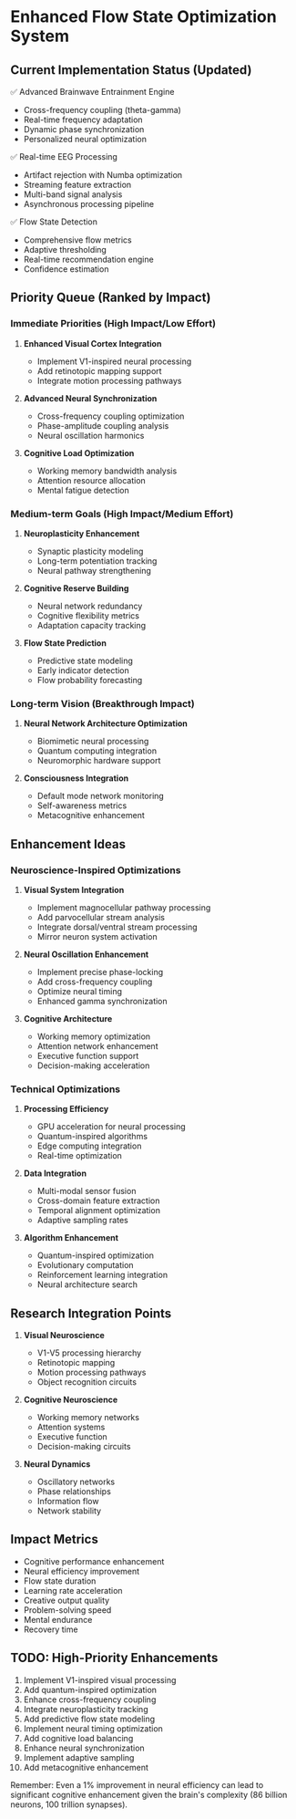 # Enhanced Flow State Optimization System

## Current Implementation Status (Updated)
✅ Advanced Brainwave Entrainment Engine
- Cross-frequency coupling (theta-gamma)
- Real-time frequency adaptation
- Dynamic phase synchronization
- Personalized neural optimization

✅ Real-time EEG Processing
- Artifact rejection with Numba optimization
- Streaming feature extraction
- Multi-band signal analysis
- Asynchronous processing pipeline

✅ Flow State Detection
- Comprehensive flow metrics
- Adaptive thresholding
- Real-time recommendation engine
- Confidence estimation

## Priority Queue (Ranked by Impact)

### Immediate Priorities (High Impact/Low Effort)
1. **Enhanced Visual Cortex Integration**
   - Implement V1-inspired neural processing
   - Add retinotopic mapping support
   - Integrate motion processing pathways

2. **Advanced Neural Synchronization**
   - Cross-frequency coupling optimization
   - Phase-amplitude coupling analysis
   - Neural oscillation harmonics

3. **Cognitive Load Optimization**
   - Working memory bandwidth analysis
   - Attention resource allocation
   - Mental fatigue detection

### Medium-term Goals (High Impact/Medium Effort)
1. **Neuroplasticity Enhancement**
   - Synaptic plasticity modeling
   - Long-term potentiation tracking
   - Neural pathway strengthening

2. **Cognitive Reserve Building**
   - Neural network redundancy
   - Cognitive flexibility metrics
   - Adaptation capacity tracking

3. **Flow State Prediction**
   - Predictive state modeling
   - Early indicator detection
   - Flow probability forecasting

### Long-term Vision (Breakthrough Impact)
1. **Neural Network Architecture Optimization**
   - Biomimetic neural processing
   - Quantum computing integration
   - Neuromorphic hardware support

2. **Consciousness Integration**
   - Default mode network monitoring
   - Self-awareness metrics
   - Metacognitive enhancement

## Enhancement Ideas

### Neuroscience-Inspired Optimizations
1. **Visual System Integration**
   - Implement magnocellular pathway processing
   - Add parvocellular stream analysis
   - Integrate dorsal/ventral stream processing
   - Mirror neuron system activation

2. **Neural Oscillation Enhancement**
   - Implement precise phase-locking
   - Add cross-frequency coupling
   - Optimize neural timing
   - Enhanced gamma synchronization

3. **Cognitive Architecture**
   - Working memory optimization
   - Attention network enhancement
   - Executive function support
   - Decision-making acceleration

### Technical Optimizations
1. **Processing Efficiency**
   - GPU acceleration for neural processing
   - Quantum-inspired algorithms
   - Edge computing integration
   - Real-time optimization

2. **Data Integration**
   - Multi-modal sensor fusion
   - Cross-domain feature extraction
   - Temporal alignment optimization
   - Adaptive sampling rates

3. **Algorithm Enhancement**
   - Quantum-inspired optimization
   - Evolutionary computation
   - Reinforcement learning integration
   - Neural architecture search

## Research Integration Points
1. **Visual Neuroscience**
   - V1-V5 processing hierarchy
   - Retinotopic mapping
   - Motion processing pathways
   - Object recognition circuits

2. **Cognitive Neuroscience**
   - Working memory networks
   - Attention systems
   - Executive function
   - Decision-making circuits

3. **Neural Dynamics**
   - Oscillatory networks
   - Phase relationships
   - Information flow
   - Network stability

## Impact Metrics
- Cognitive performance enhancement
- Neural efficiency improvement
- Flow state duration
- Learning rate acceleration
- Creative output quality
- Problem-solving speed
- Mental endurance
- Recovery time

## TODO: High-Priority Enhancements
1. Implement V1-inspired visual processing
2. Add quantum-inspired optimization
3. Enhance cross-frequency coupling
4. Integrate neuroplasticity tracking
5. Add predictive flow state modeling
6. Implement neural timing optimization
7. Add cognitive load balancing
8. Enhance neural synchronization
9. Implement adaptive sampling
10. Add metacognitive enhancement

Remember: Even a 1% improvement in neural efficiency can lead to significant cognitive enhancement given the brain's complexity (86 billion neurons, 100 trillion synapses).

